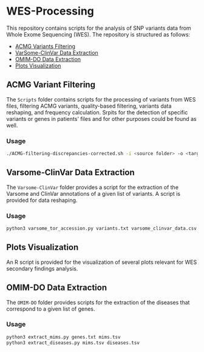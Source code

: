 # WES-Processing

This repository contains scripts for the analysis of SNP variants data from Whole Exome Sequencing (WES). The repository is structured as follows:

- [ACMG Variants Filtering](#Scripts)
- [VarSome-ClinVar Data Extraction](#Varsome-ClinVar)
- [OMIM-DO Data Extraction](#OMIM-DO)
- [Plots Visualization](#plots.Rmd)

## ACMG Variant Filtering
The `Scripts` folder contains scripts for the processing of variants from WES files, filtering ACMG variants, quality-based filtering, variants data reshaping, and frequency calculation. Srpits for the detection of specific variants or genes in patients' files and for other purposes could be found as well. 

### Usage
```bash
./ACMG-filtering-discrepancies-corrected.sh -i <source folder> -o <target folder>
```

## Varsome-ClinVar Data Extraction
The `Varsome-ClinVar` folder provides a script for the extraction of the Varsome and ClinVar annotations of a given list of variants. A script is provided for data reshaping.

### Usage
```bash
python3 varsome_tor_accession.py variants.txt varsome_clinvar_data.csv
```
## Plots Visualization
An R script is provided for the visualization of several plots relevant for WES secondary findings analysis.

## OMIM-DO Data Extraction
The `OMIM-DO` folder provides scripts for the extraction of the diseases that correspond to a given list of genes.

### Usage
```bash
python3 extract_mims.py genes.txt mims.tsv
python3 extract_diseases.py mims.tsv diseases.tsv
```




